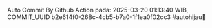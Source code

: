Auto Commit By Github Action pada: 2025-03-20 01:13:40 WIB, COMMIT_UUID b2e614f0-268c-4cb5-b7a0-1f1ea0f02cc3 #autohijau🗿

